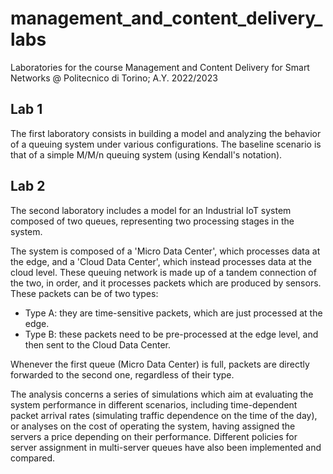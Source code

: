 # management_and_content_delivery_labs

Laboratories for the course Management and Content Delivery for Smart Networks @ Politecnico di Torino; A.Y. 2022/2023

## Lab 1

The first laboratory consists in building a model and analyzing the behavior of a queuing system under various configurations.
The baseline scenario is that of a simple M/M/n queuing system (using Kendall's notation).

## Lab 2

The second laboratory includes a model for an Industrial IoT system composed of two queues, representing two processing stages in the system.

The system is composed of a 'Micro Data Center', which processes data at the edge, and a 'Cloud Data Center', which instead processes data at the cloud level.
These queuing network is made up of a tandem connection of the two, in order, and it processes packets which are produced by sensors.
These packets can be of two types:

* Type A: they are time-sensitive packets, which are just processed at the edge.
* Type B: these packets need to be pre-processed at the edge level, and then sent to the Cloud Data Center.

Whenever the first queue (Micro Data Center) is full, packets are directly forwarded to the second one, regardless of their type.

The analysis concerns a series of simulations which aim at evaluating the system performance in different scenarios, including time-dependent packet arrival rates (simulating traffic dependence on the time of the day), or analyses on the cost of operating the system, having assigned the servers a price depending on their performance.
Different policies for server assignment in multi-server queues have also been implemented and compared.

